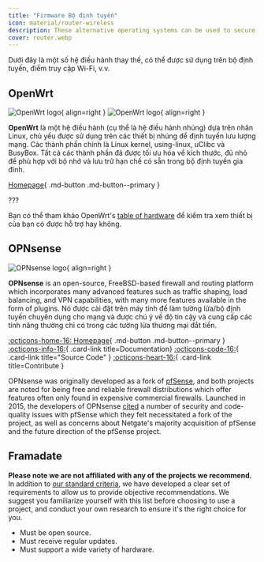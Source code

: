 ```yaml
---
title: "Firmware Bộ định tuyến"
icon: material/router-wireless
description: These alternative operating systems can be used to secure your router or Wi-Fi access point.
cover: router.webp
---
```


Dưới đây là một số hệ điều hành thay thế, có thể được sử dụng trên bộ định tuyến, điểm truy cập Wi-Fi, v.v.

## OpenWrt

<div class="admonition recommendation" markdown>

![OpenWrt logo](assets/img/router/openwrt.svg#only-light){ align=right }
![OpenWrt logo](assets/img/router/openwrt-dark.svg#only-dark){ align=right }

**OpenWrt** là một hệ điều hành (cụ thể là hệ điều hành nhúng) dựa trên nhân Linux, chủ yếu được sử dụng trên các thiết bị nhúng để định tuyến lưu lượng mạng. Các thành phần chính là Linux kernel, using-linux, uClibc và BusyBox. Tất cả các thành phần đã được tối ưu hóa về kích thước, đủ nhỏ để phù hợp với bộ nhớ và lưu trữ hạn chế có sẵn trong bộ định tuyến gia đình.

[Homepage](https://openwrt.org){ .md-button .md-button--primary }

???

</details>

</div>

Bạn có thể tham khảo OpenWrt's [table of hardware](https://openwrt.org/toh/start) để kiểm tra xem thiết bị của bạn có được hỗ trợ hay không.

## OPNsense

<div class="admonition recommendation" markdown>

![OPNsense logo](assets/img/router/opnsense.svg){ align=right }

**OPNsense** is an open-source, FreeBSD-based firewall and routing platform which incorporates many advanced features such as traffic shaping, load balancing, and VPN capabilities, with many more features available in the form of plugins. Nó được cài đặt trên máy tính để làm tường lửa/bộ định tuyến chuyên dụng cho mạng và được chú ý về độ tin cậy và cung cấp các tính năng thường chỉ có trong các tường lửa thương mại đắt tiền.

[:octicons-home-16: Homepage](https://opnsense.org){ .md-button .md-button--primary }
[:octicons-info-16:](https://docs.opnsense.org/index.html){ .card-link title=Documentation}
[:octicons-code-16:](https://github.com/opnsense){ .card-link title="Source Code" }
[:octicons-heart-16:](https://opnsense.org/donate){ .card-link title=Contribute }

</details>

</div>

OPNsense was originally developed as a fork of [pfSense](https://en.wikipedia.org/wiki/PfSense), and both projects are noted for being free and reliable firewall distributions which offer features often only found in expensive commercial firewalls. Launched in 2015, the developers of OPNsense [cited](https://docs.opnsense.org/history/thefork.html) a number of security and code-quality issues with pfSense which they felt necessitated a fork of the project, as well as concerns about Netgate's majority acquisition of pfSense and the future direction of the pfSense project.

## Framadate

**Please note we are not affiliated with any of the projects we recommend.** In addition to [our standard criteria](about/criteria.md), we have developed a clear set of requirements to allow us to provide objective recommendations. We suggest you familiarize yourself with this list before choosing to use a project, and conduct your own research to ensure it's the right choice for you.

- Must be open source.
- Must receive regular updates.
- Must support a wide variety of hardware.
